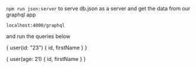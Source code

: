 `npm run json:server`
to serve db.json as a server and get the data from our graphql app

`localhost:4000/graphql`
<p>and run the queries below</p>

{
	user(id: "23") {
	  id,
    firstName
	}
}

{
	user(age: 21) {
	  id,
    firstName
	}
}